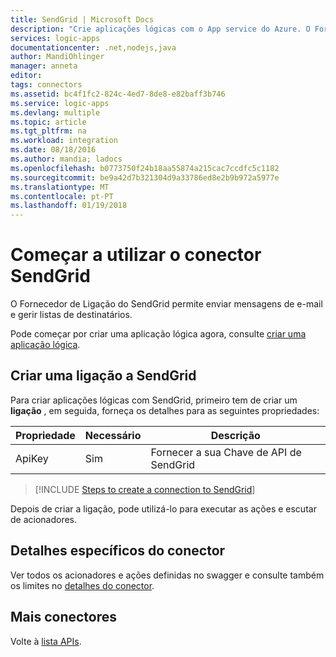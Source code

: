 ```yaml
---
title: SendGrid | Microsoft Docs
description: "Crie aplicações lógicas com o App service do Azure. O Fornecedor de Ligação do SendGrid permite enviar mensagens de e-mail e gerir listas de destinatários."
services: logic-apps
documentationcenter: .net,nodejs,java
author: MandiOhlinger
manager: anneta
editor: 
tags: connectors
ms.assetid: bc4f1fc2-824c-4ed7-8de8-e82baff3b746
ms.service: logic-apps
ms.devlang: multiple
ms.topic: article
ms.tgt_pltfrm: na
ms.workload: integration
ms.date: 08/18/2016
ms.author: mandia; ladocs
ms.openlocfilehash: b0773750f24b18aa55874a215cac7ccdfc5c1182
ms.sourcegitcommit: be9a42d7b321304d9a33786ed8e2b9b972a5977e
ms.translationtype: MT
ms.contentlocale: pt-PT
ms.lasthandoff: 01/19/2018
---
```

# <a name="get-started-with-the-sendgrid-connector"></a>Começar a utilizar o conector SendGrid
O Fornecedor de Ligação do SendGrid permite enviar mensagens de e-mail e gerir listas de destinatários.

Pode começar por criar uma aplicação lógica agora, consulte [criar uma aplicação lógica](../logic-apps/quickstart-create-first-logic-app-workflow.md).

## <a name="create-a-connection-to-sendgrid"></a>Criar uma ligação a SendGrid
Para criar aplicações lógicas com SendGrid, primeiro tem de criar um **ligação** , em seguida, forneça os detalhes para as seguintes propriedades: 

| Propriedade | Necessário | Descrição |
| --- | --- | --- |
| ApiKey |Sim |Fornecer a sua Chave de API de SendGrid |

> [!INCLUDE [Steps to create a connection to SendGrid](../../includes/connectors-create-api-sendgrid.md)]
> 


Depois de criar a ligação, pode utilizá-lo para executar as ações e escutar de acionadores.

## <a name="connector-specific-details"></a>Detalhes específicos do conector

Ver todos os acionadores e ações definidas no swagger e consulte também os limites no [detalhes do conector](/connectors/sendgrid/).

## <a name="more-connectors"></a>Mais conectores
Volte à [lista APIs](apis-list.md).